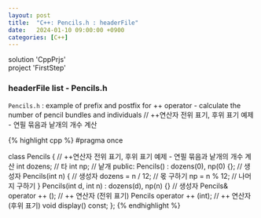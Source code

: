 ```yaml
---
layout: post
title:  "C++: Pencils.h : headerFile"
date:   2024-01-10 09:00:00 +0900
categories: [C++]
---
```


solution 'CppPrjs'   
project 'FirstStep'   
   
### headerFile list - Pencils.h   
`Pencils.h` : example of prefix and postfix for ++ operator - calculate the number of pencil bundles and individuals // ++연산자 전위 표기, 후위 표기 예제 - 연필 묶음과 낱개의 개수 계산   
   
{% highlight cpp %}
#pragma once

class Pencils {		// ++연산자 전위 표기, 후위 표기 예제 - 연필 묶음과 낱개의 개수 계산
	int dozens;		// 타
	int np;			// 낱개
public:
	Pencils() : dozens(0), np(0) {};				// 생성자
	Pencils(int n) {								// 생성자
		dozens = n / 12;							// 몫 구하기
		np = n % 12;								// 나머지 구하기
	}
	Pencils(int d, int n) : dozens(d), np(n) {}		// 생성자
	Pencils& operator ++ ();						// ++ 연산자 (전위 표기)
	Pencils operator ++ (int);						// ++ 연산자 (후위 표기)
	void display() const;
};
{% endhighlight %}
